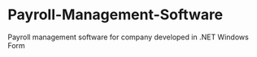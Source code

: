 # Payroll-Management-Software
Payroll management software for company developed in .NET Windows Form
